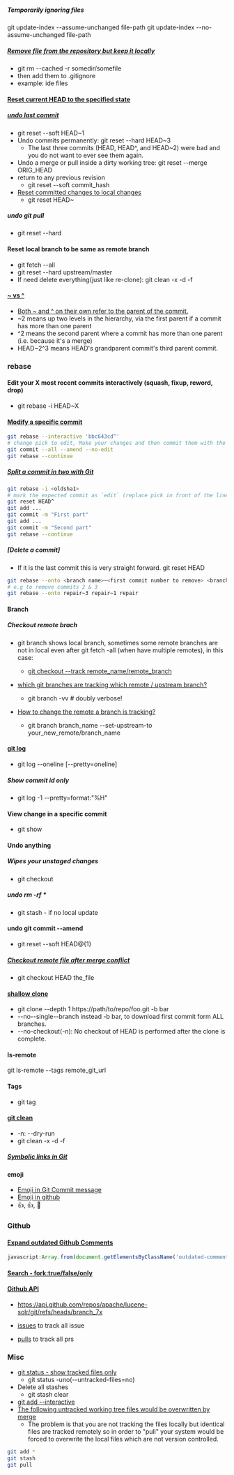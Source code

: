 ##### Temporarily ignoring files
git update-index --assume-unchanged file-path
git update-index --no-assume-unchanged file-path

##### [Remove file from the repository but keep it locally](https://stackoverflow.com/questions/3469741/remove-file-from-the-repository-but-keep-it-locally)
- git rm --cached -r somedir/somefile
- then add them to .gitignore
- example: ide files

#### [Reset current HEAD to the specified state](https://git-scm.com/docs/git-reset)
##### [undo last commit](https://www.git-tower.com/learn/git/faq/undo-last-commit)
- git reset --soft HEAD~1
- Undo commits permanently: git reset --hard HEAD~3
  * The last three commits (HEAD, HEAD^, and HEAD~2) were bad and you do not want to ever see them again.
- Undo a merge or pull inside a dirty working tree: git reset --merge ORIG_HEAD
- return to any previous revision
  * git reset --soft commit_hash
- [Reset committed changes to local changes](https://henrikwarne.com/2018/06/25/6-git-aha-moments/)
  * git reset HEAD~
##### undo git pull
- git reset --hard

#### Reset local branch to be same as remote branch
- git fetch --all
- git reset --hard upstream/master
- If need delete everything(just like re-clone): git clean -x -d -f

#### [~ vs ^](https://stackoverflow.com/questions/2221658/whats-the-difference-between-head-and-head-in-git)
- [Both ~ and ^ on their own refer to the parent of the commit.](https://mirrors.edge.kernel.org/pub/software/scm/git/docs/git-rev-parse.html)
- ~2 means up two levels in the hierarchy, via the first parent if a commit has more than one parent
- ^2 means the second parent where a commit has more than one parent (i.e. because it's a merge)
- HEAD~2^3 means HEAD's grandparent commit's third parent commit.

### rebase
#### Edit your X most recent commits interactively (squash, fixup, reword, drop) 
- git rebase -i HEAD~X
#### [Modify a specific commit](https://stackoverflow.com/questions/1186535/how-to-modify-a-specified-commit-in-git)
```bash
git rebase --interactive 'bbc643cd^'
# change pick to edit, Make your changes and then commit them with the same message
git commit --all --amend --no-edit
git rebase --continue
```
##### [Split a commit in two with Git](https://emmanuelbernard.com/blog/2014/04/14/split-a-commit-in-two-with-git/)
```bash
git rebase -i <oldsha1>
# mark the expected commit as `edit` (replace pick in front of the line), save and close
git reset HEAD^
git add ...
git commit -m "First part"
git add ...
git commit -m "Second part"
git rebase --continue
```
##### [Delete a commit]
- If it is the last commit this is very straight forward. git reset HEAD
```bash
git rebase --onto <branch name>~<first commit number to remove> <branch name>~<first commit to be kept> <branch name>
# e.g to remove commits 2 & 3
git rebase --onto repair~3 repair~1 repair
```

#### Branch
##### Checkout remote brach
- git branch shows local branch, sometimes some remote branches are not in local even after git fetch -all (when have multiple remotes), in this case:
  * [git checkout --track remote_name/remote_branch](https://www.git-tower.com/learn/git/faq/checkout-remote-branch)

- [which git branches are tracking which remote / upstream branch?](https://stackoverflow.com/questions/4950725/how-to-see-which-git-branches-are-tracking-which-remote-upstream-branch)
  - git branch -vv   # doubly verbose!
- [How to change the remote a branch is tracking?](https://stackoverflow.com/questions/4878249/how-to-change-the-remote-a-branch-is-tracking)
  - git branch branch_name --set-upstream-to your_new_remote/branch_name

#### [git log](https://git-scm.com/docs/pretty-formats)
- git log --oneline [--pretty=oneline]
##### Show commit id only
- git log -1 --pretty=format:"%H"

#### View change in a specific commit
- git show <revhash>

#### Undo anything
##### Wipes your unstaged changes
- git checkout <filename or directory>
##### undo rm -rf *
- git stash - if no local update
#### undo git commit --amend
- git reset --soft HEAD@{1}
##### [Checkout remote file after merge conflict](https://stackoverflow.com/questions/22565184/git-how-to-revert-after-a-merge-conflict-corruption)
- git checkout HEAD the_file

#### [shallow clone](https://git-scm.com/docs/git-clone)
- git clone --depth 1 https://path/to/repo/foo.git -b bar
- --no--single--branch instead -b bar, to download first commit form ALL branches.
- --no-checkout(-n): No checkout of HEAD is performed after the clone is complete.

#### ls-remote
git ls-remote --tags remote_git_url

#### Tags
- git tag

#### [git clean](https://git-scm.com/docs/git-clean)
- -n: --dry-run
- git clean -x -d -f

##### [Symbolic links in Git](http://www.mokacoding.com/blog/symliks-in-git/)

#### emoji
- [Emoji in Git Commit message](https://gitmoji.carloscuesta.me/)
- [Emoji in github](https://www.webfx.com/tools/emoji-cheat-sheet/)
- :+1:, :thumbsup:, :bug:

### Github
#### [Expand outdated Github Comments](https://github.com/broadinstitute/gatk/wiki/Expand-outdated-Github-Comments)
```javascript
javascript:Array.from(document.getElementsByClassName('outdated-comment')).forEach(l => l.classList.add('open'));
```
#### [Search - fork:true/false/only](https://help.github.com/articles/searching-in-forks/)

#### [Github API](https://developer.github.com/v3/)
- https://api.github.com/repos/apache/lucene-solr/git/refs/heads/branch_7x

- [issues](https://github.com/issues) to track all issue
- [pulls](https://github.com/pulls) to track all prs

### Misc
- [git status - show tracked files only](https://stackoverflow.com/questions/594757/how-do-i-do-a-git-status-so-it-doesnt-display-untracked-files-without-using)
  - git status -uno(--untracked-files=no)
- Delete all stashes
  - git stash clear
- [git add --interactive](https://coderwall.com/p/u4vjkw/git-add-interactive-or-how-to-make-amazing-commits)
- [The following untracked working tree files would be overwritten by merge](https://stackoverflow.com/questions/17404316/the-following-untracked-working-tree-files-would-be-overwritten-by-merge-but-i/33803997)
  - The problem is that you are not tracking the files locally but identical files are tracked remotely so in order to "pull" your system would be forced to overwrite the local files which are not version controlled.
```bash
git add * 
git stash
git pull
```
